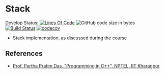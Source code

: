 # Stack

Develop Status: [![Lines Of Code](https://tokei.rs/b1/github/XAMPPRocky/tokei?category=code)](https://github.com/engrvivs/tutorial-nptel-ppd-stack) ![GitHub code size in bytes](https://img.shields.io/github/languages/code-size/engrvivs/tutorial-nptel-ppd-stack) [![Build Status](https://travis-ci.com/engrvivs/tutorial-nptel-ppd-stack.svg?branch=main)](https://travis-ci.com/engrvivs/tutorial-nptel-ppd-stack) [![codecov](https://codecov.io/gh/engrvivs/tutorial-nptel-ppd-stack/branch/main/graph/badge.svg?token=RGFLH89AK3)](https://codecov.io/gh/engrvivs/tutorial-nptel-ppd-stack)

- Stack implementation, as discussed during the course

## References

- [Prof. Partha Pratim Das, "Programming in C++", NPTEL, IIT Kharagpur](https://nptel.ac.in/courses/106/105/106105151/)
